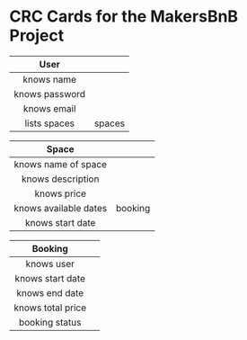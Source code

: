 # CRC Cards for the MakersBnB Project


| User 	              |       	|
|:----:	              |---    	|
|   knows name       	|        	|
|   knows password   	|       	|
|   knows email  	    |       	|
|   lists spaces      |  spaces	|


| Space 	                |        	  |
|:----:	                  |---    	  |
|   knows name of space   |       	  |
|   knows description  	  |        	  |
|   knows price           |         	|
|   knows available dates |  booking 	|
|   knows start date      |        	  ||


| Booking	                |        	|
|:----:	                  |---    	|
|   knows user            |       	|
|   knows start date  	  |        	|
|   knows end date        |       	|
|   knows total price     |        	|
|   booking status        |        	||
